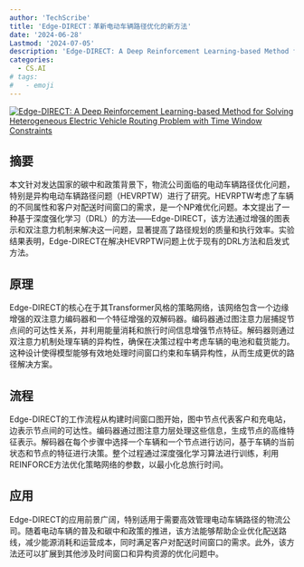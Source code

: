 ```yaml
---
author: 'TechScribe'
title: 'Edge-DIRECT：革新电动车辆路径优化的新方法'
date: '2024-06-28'
Lastmod: '2024-07-05'
description: 'Edge-DIRECT: A Deep Reinforcement Learning-based Method for Solving Heterogeneous Electric Vehicle Routing Problem with Time Window Constraints'
categories:
  - CS.AI
# tags:
#   - emoji
---
```


[![Edge-DIRECT: A Deep Reinforcement Learning-based Method for Solving Heterogeneous Electric Vehicle Routing Problem with Time Window Constraints](https://arxiv-research-1301205113.cos.ap-guangzhou.myqcloud.com/images/2407.01615v1.pdf_0.jpg)](https://arxiv.org/abs/2407.01615v1)

## 摘要

本文针对发达国家的碳中和政策背景下，物流公司面临的电动车辆路径优化问题，特别是异构电动车辆路径问题（HEVRPTW）进行了研究。HEVRPTW考虑了车辆的不同属性和客户对配送时间窗口的需求，是一个NP难优化问题。本文提出了一种基于深度强化学习（DRL）的方法——Edge-DIRECT，该方法通过增强的图表示和双注意力机制来解决这一问题，显著提高了路径规划的质量和执行效率。实验结果表明，Edge-DIRECT在解决HEVRPTW问题上优于现有的DRL方法和启发式方法。<!--more-->

## 原理

Edge-DIRECT的核心在于其Transformer风格的策略网络，该网络包含一个边缘增强的双注意力编码器和一个特征增强的双解码器。编码器通过图注意力层捕捉节点间的可达性关系，并利用能量消耗和旅行时间信息增强节点特征。解码器则通过双注意力机制处理车辆的异构性，确保在决策过程中考虑车辆的电池和载货能力。这种设计使得模型能够有效地处理时间窗口约束和车辆异构性，从而生成更优的路径解决方案。

## 流程

Edge-DIRECT的工作流程从构建时间窗口图开始，图中节点代表客户和充电站，边表示节点间的可达性。编码器通过图注意力层处理这些信息，生成节点的高维特征表示。解码器在每个步骤中选择一个车辆和一个节点进行访问，基于车辆的当前状态和节点的特征进行决策。整个过程通过深度强化学习算法进行训练，利用REINFORCE方法优化策略网络的参数，以最小化总旅行时间。

## 应用

Edge-DIRECT的应用前景广阔，特别适用于需要高效管理电动车辆路径的物流公司。随着电动车辆的普及和碳中和政策的推进，该方法能够帮助企业优化配送路线，减少能源消耗和运营成本，同时满足客户对配送时间窗口的需求。此外，该方法还可以扩展到其他涉及时间窗口和异构资源的优化问题中。